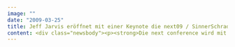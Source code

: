 ```yaml
---
image: ""
date: "2009-03-25"
title: Jeff Jarvis eröffnet mit einer Keynote die next09 / SinnerSchrader veranstaltet vierte next conference am 5. &amp; 6. Mai in Hamburg / Thema Share Economy
content: <div class="newsbody"><p><strong>Die next conference wird mit einer Keynote von Jeff Jarvis zum Thema „The Great Restructuring“ eröffnet. Der Autor von „What Would Google Do?“ spricht auf der next09, die am 5. und 6. Mai 2009 auf Kampnagel in Hamburg stattfindet. Die wichtigste Netzwerk- und Trendkonferenz der europäischen Internetwirtschaft in Deutschland wird zum vierten Mal von SinnerSchrader ausgerichtet.</strong></p><p>Die next conference steht in diesem Jahr unter dem Motto Share Economy. Der Begriff wurde bereits in den achtziger Jahren von dem Wirtschaftstheoretiker Martin Weitzman geprägt. Die Vision intelligenter Beteiligungsmodelle ist längst Wirklichkeit geworden. Das Internet hat eine eigenständige Ökonomie des Teilens hervorgebracht. Denn Teilen ist ökonomische Intelligenz&#58; Je besser wir andere an unserem Erfolg beteiligen, umso stärker profitieren wir selbst. Auf der next09 werden Strategien, Unternehmen und Produkte vorgestellt und diskutiert, mit denen Teilen zum Gewinn wird.</p><p>In den vergangenen Jahren hat sich die next conference zu einer der wichtigsten Webkonferenzen in Europa entwickelt. Sie ist die einzige Konferenz, die die Internetcommunity mit Marken und führenden Unternehmen in Deutschland zusammenbringt. Zur next09 werden rund 1.500 Teilnehmer aus der Internet-, Technologie-, Medien- und Werbebranche erwartet.</p><p>Erstmalig findet die next conference in diesem Jahr an zwei Tagen statt. Auf die Eröffnungskeynote von Jeff Jarvis folgt am 5. Mai eine Reihe weiterer hochkarätiger Keynotes. Das Programm am Hauptkonferenztag wird von vier parallelen Tracks bestimmt und bietet Raum für rund 100 internationale Sprecher. Das vorläufige Programm ist bereits online.</p><p>Unter anderem werden Jyri Engeström, Product Manager bei Google, Matthias Lüfkens, Associate Director Media des World Economic Forum, Stafford Green, Head of Digital Europe bei Coca-Cola, Steve Rubel, Web 2.0 Evangelist bei Edelman, Charlie Schick, Editor-in-Chief von Nokia Conversations, Brian Solis von FutureWorks und Katarina Skoberne, Mitgründerin von OpenAd, auf der next09 sprechen.</p><p>Neben Vorträgen und Diskussionen wird es zwei neue Formate geben&#58; In Best-Practice-Präsentationen stellen Agenturen und Unternehmen gemeinsam innovative Projekte vor. Der Open Talk bietet den Teilnehmern die Gelegenheit zum intensiven Dialog mit den Sprechern. Nach einem kurzen Einführungsreferat ist das Mikrofon offen für die Debatte. Daneben geben der Start-up-Track und der Elevator Pitch jungen Unternehmen die Möglichkeit, sich in kurzer Zeit vor relevantem Publikum zu präsentieren.</p><p>Weitere Informationen zur next09 gibt es unter <a href="http&#58;//www.next09.com">www.next09.com</a>.</p></div>
---
```

